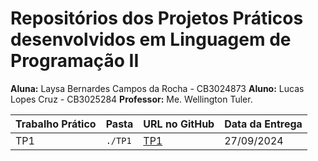 # Repositórios dos Projetos Práticos desenvolvidos em Linguagem de Programação II

**Aluna:** Laysa Bernardes Campos da Rocha - CB3024873 
**Aluno:** Lucas Lopes Cruz - CB3025284 
**Professor:**  Me. Wellington Tuler.

| Trabalho Prático | Pasta    | URL no GitHub                                                      |  Data da Entrega | 
|------------------|----------|--------------------------------------------------------------------|------------------|
| TP1              | `./TP1`  | [TP1](https://github.com/Laysabernardes/IFSP_4_LPR2/tree/main/TP1) | 27/09/2024       |
